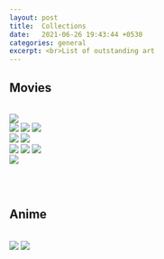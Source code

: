 ```yaml
---
layout: post
title:  Collections
date:   2021-06-26 19:43:44 +0530
categories: general
excerpt: <br>List of outstanding art
---
```


<h2>Movies</h2><br>
<div class="collage_table">
  <div class="collage_row">
    <img src="/assets/img/icons/eternal_sunshine_of_spotless_mind_icon.jpg" class="image-large">
  </div>
  <div class="collage_row">
    <img src="/assets/img/icons/shawshank_redemption_icon.jpg" class="image-small">
    <img src="/assets/img/icons/the_perks_of_being_a_wallflower_icon.jpg"  class="image-small">
    <img src="/assets/img/icons/interstellar_icon.jpg"  class="image-small">
  </div>
  <div class="collage_row">
    <img src="/assets/img/icons/batman_trilogy_icon.jpg" class="image-medium">
    <img src="/assets/img/icons/lord_of_the_rings_icon.jpg" class="image-medium">
  </div>
  <div class="collage_row">
    <img src="/assets/img/icons/dead_poets_society_icon.jpg" class="image-small" >
    <img src="/assets/img/icons/a_silent_voice_icon.jpg" class="image-small">
    <img src="/assets/img/icons/the_matrix_icon.jpg" class="image-small">
  </div>
  <div class="collage_row">
    <img src="/assets/img/icons/inception_icon.jpg" class="image-large">
  </div>
</div>


<br><br>
<h2>Anime</h2><br>
<div class="collage_table">
  <div class="collage_row">
    <img src="/assets/img/icons/death_note_icon.jpg" class="image-medium">
    <img src="/assets/img/icons/fullmetal_alchemist_icon.jpg" class="image-medium">
  </div>
</div>


<!-- <br><br> -->
<!-- <h2>Books</h2><br> -->
